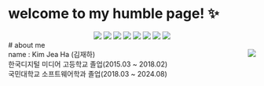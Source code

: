# welcome to my humble page! :sparkles: 
<div align="center">
<img src="https://img.shields.io/badge/javascript-F7DF1E?style=for-the-badge&logo=javascript&logoColor=black"> <img src="https://img.shields.io/badge/git-F05032?style=for-the-badge&logo=git&logoColor=white"> <img src="https://img.shields.io/badge/github-181717?style=for-the-badge&logo=github&logoColor=white"> <img src="https://img.shields.io/badge/flutter-02569B?style=for-the-badge&logo=flutter&logoColor=white"> <img src="https://img.shields.io/badge/python-3776AB?style=for-the-badge&logo=python&logoColor=white"> <img src="https://img.shields.io/badge/css-1572B6?style=for-the-badge&logo=css3&logoColor=white"> <img src="https://img.shields.io/badge/html5-E34F26?style=for-the-badge&logo=html5&logoColor=white"> <img src="https://img.shields.io/badge/django-092E20?style=for-the-badge&logo=django&logoColor=white"> 
</div>
# about me
<div>
<img align="right" src="https://github-readme-stats.vercel.app/api/top-langs/?username=cocozo"/>
name : Kim Jea Ha (김재하)<br>
한국디지털 미디어 고등학교 졸업(2015.03 ~ 2018.02)<br>
국민대학교 소프트웨어학과 졸업(2018.03 ~ 2024.08)<br>

</div>
